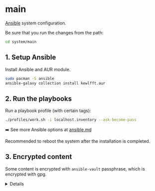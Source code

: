 # main

[Ansible](https://www.ansible.com/) system configuration.

Be sure that you run the changes from the path:

```sh
cd system/main
```

## 1. Setup Ansible

Install Ansible and AUR module.

```sh
sudo pacman -S ansible
ansible-galaxy collection install kewlfft.aur
```

## 2. Run the playbooks

Run a playbook profile (with certain tags):

```sh
./profiles/work.sh -i localhost.inventory --ask-become-pass
```

:arrow_right: See more Ansible options at [ansible.md](ansible.md)

Recommended to reboot the system after the installation is completed.

## 3. Encrypted content

Some content is encrypted with `ansible-vault` passphrase, which is encrypted with gpg.

<details>

#### Setup gpg passphrase

Generate a new vault passphrase and encrypt with `gpg`:

```sh
pwgen -n 71 -1 | gpg --armor --recipient <GPG-ID> -e -o vault_passphrase.gpg
```

Create the executable to pass to `--vault-password-file`:

```sh
echo '''#!/bin/sh
gpg --batch --use-agent --decrypt vault_passphrase.gpg''' > vault_pass.sh
chmod +x vault_pass.sh
```

`vault_password_file` is already added to `ansible.cfg` but it can also be
called with an argument.

#### Encrypt files

Encrypt existing files. Due to `vault_password_file` set in `ansible.cfg`,
vault password will not be prompted.

```sh
ansible-vault encrypt <file>
```

View/edit encrypted files with `view` and `edit`, respectively.

Resources:

- [Encrypting content with Ansible Vault](https://docs.ansible.com/ansible/latest/user_guide/vault.html)

- [Encrypting the Ansible Vault passphrase using GPG](https://disjoint.ca/til/2016/12/14/encrypting-the-ansible-vault-passphrase-using-gpg/)

</details>

